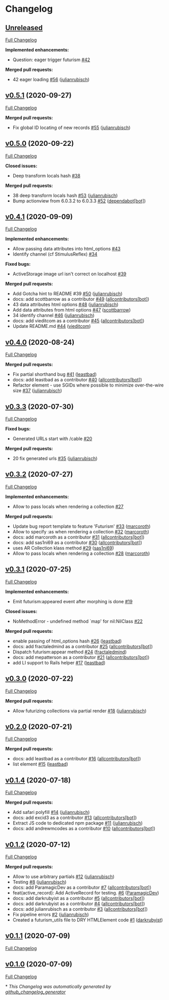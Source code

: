 # Changelog

## [Unreleased](https://github.com/julianrubisch/futurism/tree/HEAD)

[Full Changelog](https://github.com/julianrubisch/futurism/compare/v0.5.1...HEAD)

**Implemented enhancements:**

- Question: eager trigger futurism [\#42](https://github.com/julianrubisch/futurism/issues/42)

**Merged pull requests:**

- 42 eager loading [\#56](https://github.com/julianrubisch/futurism/pull/56) ([julianrubisch](https://github.com/julianrubisch))

## [v0.5.1](https://github.com/julianrubisch/futurism/tree/v0.5.1) (2020-09-27)

[Full Changelog](https://github.com/julianrubisch/futurism/compare/v0.5.0...v0.5.1)

**Merged pull requests:**

- Fix global ID locating of new records [\#55](https://github.com/julianrubisch/futurism/pull/55) ([julianrubisch](https://github.com/julianrubisch))

## [v0.5.0](https://github.com/julianrubisch/futurism/tree/v0.5.0) (2020-09-22)

[Full Changelog](https://github.com/julianrubisch/futurism/compare/v0.4.1...v0.5.0)

**Closed issues:**

- Deep transform locals hash [\#38](https://github.com/julianrubisch/futurism/issues/38)

**Merged pull requests:**

- 38 deep transform locals hash [\#53](https://github.com/julianrubisch/futurism/pull/53) ([julianrubisch](https://github.com/julianrubisch))
- Bump actionview from 6.0.3.2 to 6.0.3.3 [\#52](https://github.com/julianrubisch/futurism/pull/52) ([dependabot[bot]](https://github.com/apps/dependabot))

## [v0.4.1](https://github.com/julianrubisch/futurism/tree/v0.4.1) (2020-09-09)

[Full Changelog](https://github.com/julianrubisch/futurism/compare/v0.4.0...v0.4.1)

**Implemented enhancements:**

- Allow passing data attributes into html\_options [\#43](https://github.com/julianrubisch/futurism/issues/43)
- Identify channel \(cf StimulusReflex\) [\#34](https://github.com/julianrubisch/futurism/issues/34)

**Fixed bugs:**

- ActiveStorage image url isn't correct on localhost [\#39](https://github.com/julianrubisch/futurism/issues/39)

**Merged pull requests:**

- Add Gotcha hint to README \#39 [\#50](https://github.com/julianrubisch/futurism/pull/50) ([julianrubisch](https://github.com/julianrubisch))
- docs: add scottbarrow as a contributor [\#49](https://github.com/julianrubisch/futurism/pull/49) ([allcontributors[bot]](https://github.com/apps/allcontributors))
- 43 data attributes html options [\#48](https://github.com/julianrubisch/futurism/pull/48) ([julianrubisch](https://github.com/julianrubisch))
- Add data attributes from html options [\#47](https://github.com/julianrubisch/futurism/pull/47) ([scottbarrow](https://github.com/scottbarrow))
- 34 identify channel [\#46](https://github.com/julianrubisch/futurism/pull/46) ([julianrubisch](https://github.com/julianrubisch))
- docs: add vieditcom as a contributor [\#45](https://github.com/julianrubisch/futurism/pull/45) ([allcontributors[bot]](https://github.com/apps/allcontributors))
- Update README.md [\#44](https://github.com/julianrubisch/futurism/pull/44) ([vieditcom](https://github.com/vieditcom))

## [v0.4.0](https://github.com/julianrubisch/futurism/tree/v0.4.0) (2020-08-24)

[Full Changelog](https://github.com/julianrubisch/futurism/compare/v0.3.3...v0.4.0)

**Merged pull requests:**

- Fix partial shorthand bug [\#41](https://github.com/julianrubisch/futurism/pull/41) ([leastbad](https://github.com/leastbad))
- docs: add leastbad as a contributor [\#40](https://github.com/julianrubisch/futurism/pull/40) ([allcontributors[bot]](https://github.com/apps/allcontributors))
- Refactor element - use SGIDs where possible to minimize over-the-wire size [\#37](https://github.com/julianrubisch/futurism/pull/37) ([julianrubisch](https://github.com/julianrubisch))

## [v0.3.3](https://github.com/julianrubisch/futurism/tree/v0.3.3) (2020-07-30)

[Full Changelog](https://github.com/julianrubisch/futurism/compare/v0.3.2...v0.3.3)

**Fixed bugs:**

- Generated URLs start with /cable [\#20](https://github.com/julianrubisch/futurism/issues/20)

**Merged pull requests:**

- 20 fix generated urls [\#35](https://github.com/julianrubisch/futurism/pull/35) ([julianrubisch](https://github.com/julianrubisch))

## [v0.3.2](https://github.com/julianrubisch/futurism/tree/v0.3.2) (2020-07-27)

[Full Changelog](https://github.com/julianrubisch/futurism/compare/v0.3.1...v0.3.2)

**Implemented enhancements:**

- Allow to pass locals when rendering a collection [\#27](https://github.com/julianrubisch/futurism/issues/27)

**Merged pull requests:**

- Update bug report template to feature 'Futurism' [\#33](https://github.com/julianrubisch/futurism/pull/33) ([marcoroth](https://github.com/marcoroth))
- Allow to specify :as when rendering a collection [\#32](https://github.com/julianrubisch/futurism/pull/32) ([marcoroth](https://github.com/marcoroth))
- docs: add marcoroth as a contributor [\#31](https://github.com/julianrubisch/futurism/pull/31) ([allcontributors[bot]](https://github.com/apps/allcontributors))
- docs: add sas1ni69 as a contributor [\#30](https://github.com/julianrubisch/futurism/pull/30) ([allcontributors[bot]](https://github.com/apps/allcontributors))
- uses AR Collection klass method [\#29](https://github.com/julianrubisch/futurism/pull/29) ([sas1ni69](https://github.com/sas1ni69))
- Allow to pass locals when rendering a collection [\#28](https://github.com/julianrubisch/futurism/pull/28) ([marcoroth](https://github.com/marcoroth))

## [v0.3.1](https://github.com/julianrubisch/futurism/tree/v0.3.1) (2020-07-25)

[Full Changelog](https://github.com/julianrubisch/futurism/compare/v0.3.0...v0.3.1)

**Implemented enhancements:**

- Emit futurism:appeared event after morphing is done [\#19](https://github.com/julianrubisch/futurism/issues/19)

**Closed issues:**

- NoMethodError - undefined method `map' for nil:NilClass [\#22](https://github.com/julianrubisch/futurism/issues/22)

**Merged pull requests:**

- enable passing of html\_options hash [\#26](https://github.com/julianrubisch/futurism/pull/26) ([leastbad](https://github.com/leastbad))
- docs: add fractaledmind as a contributor [\#25](https://github.com/julianrubisch/futurism/pull/25) ([allcontributors[bot]](https://github.com/apps/allcontributors))
- Dispatch futurism:appear method [\#24](https://github.com/julianrubisch/futurism/pull/24) ([fractaledmind](https://github.com/fractaledmind))
- docs: add mepatterson as a contributor [\#21](https://github.com/julianrubisch/futurism/pull/21) ([allcontributors[bot]](https://github.com/apps/allcontributors))
- add LI support to Rails helper [\#17](https://github.com/julianrubisch/futurism/pull/17) ([leastbad](https://github.com/leastbad))

## [v0.3.0](https://github.com/julianrubisch/futurism/tree/v0.3.0) (2020-07-22)

[Full Changelog](https://github.com/julianrubisch/futurism/compare/v0.2.0...v0.3.0)

**Merged pull requests:**

- Allow futurizing collections via partial render [\#18](https://github.com/julianrubisch/futurism/pull/18) ([julianrubisch](https://github.com/julianrubisch))

## [v0.2.0](https://github.com/julianrubisch/futurism/tree/v0.2.0) (2020-07-21)

[Full Changelog](https://github.com/julianrubisch/futurism/compare/v0.1.4...v0.2.0)

**Merged pull requests:**

- docs: add leastbad as a contributor [\#16](https://github.com/julianrubisch/futurism/pull/16) ([allcontributors[bot]](https://github.com/apps/allcontributors))
- list element [\#15](https://github.com/julianrubisch/futurism/pull/15) ([leastbad](https://github.com/leastbad))

## [v0.1.4](https://github.com/julianrubisch/futurism/tree/v0.1.4) (2020-07-18)

[Full Changelog](https://github.com/julianrubisch/futurism/compare/v0.1.2...v0.1.4)

**Merged pull requests:**

- Add safari polyfill [\#14](https://github.com/julianrubisch/futurism/pull/14) ([julianrubisch](https://github.com/julianrubisch))
- docs: add excid3 as a contributor [\#13](https://github.com/julianrubisch/futurism/pull/13) ([allcontributors[bot]](https://github.com/apps/allcontributors))
- Extract JS code to dedicated npm package [\#11](https://github.com/julianrubisch/futurism/pull/11) ([julianrubisch](https://github.com/julianrubisch))
- docs: add andrewmcodes as a contributor [\#10](https://github.com/julianrubisch/futurism/pull/10) ([allcontributors[bot]](https://github.com/apps/allcontributors))

## [v0.1.2](https://github.com/julianrubisch/futurism/tree/v0.1.2) (2020-07-12)

[Full Changelog](https://github.com/julianrubisch/futurism/compare/v0.1.1...v0.1.2)

**Merged pull requests:**

- Allow to use arbitrary partials [\#12](https://github.com/julianrubisch/futurism/pull/12) ([julianrubisch](https://github.com/julianrubisch))
- Testing [\#8](https://github.com/julianrubisch/futurism/pull/8) ([julianrubisch](https://github.com/julianrubisch))
- docs: add ParamagicDev as a contributor [\#7](https://github.com/julianrubisch/futurism/pull/7) ([allcontributors[bot]](https://github.com/apps/allcontributors))
- feat\(active\_record\): Add ActiveRecord for testing. [\#6](https://github.com/julianrubisch/futurism/pull/6) ([ParamagicDev](https://github.com/ParamagicDev))
- docs: add darkrubyist as a contributor [\#5](https://github.com/julianrubisch/futurism/pull/5) ([allcontributors[bot]](https://github.com/apps/allcontributors))
- docs: add darkrubyist as a contributor [\#4](https://github.com/julianrubisch/futurism/pull/4) ([allcontributors[bot]](https://github.com/apps/allcontributors))
- docs: add julianrubisch as a contributor [\#3](https://github.com/julianrubisch/futurism/pull/3) ([allcontributors[bot]](https://github.com/apps/allcontributors))
- Fix pipeline errors [\#2](https://github.com/julianrubisch/futurism/pull/2) ([julianrubisch](https://github.com/julianrubisch))
- Created a futurism\_utils file to DRY HTMLElement code [\#1](https://github.com/julianrubisch/futurism/pull/1) ([darkrubyist](https://github.com/darkrubyist))

## [v0.1.1](https://github.com/julianrubisch/futurism/tree/v0.1.1) (2020-07-09)

[Full Changelog](https://github.com/julianrubisch/futurism/compare/v0.1.0...v0.1.1)

## [v0.1.0](https://github.com/julianrubisch/futurism/tree/v0.1.0) (2020-07-09)

[Full Changelog](https://github.com/julianrubisch/futurism/compare/354945a121c4647ce3f6cbfa16ebd846dee62a3e...v0.1.0)



\* *This Changelog was automatically generated by [github_changelog_generator](https://github.com/github-changelog-generator/github-changelog-generator)*
